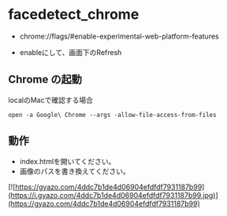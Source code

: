 # facedetect_chrome

* chrome://flags/#enable-experimental-web-platform-features

* enableにして、画面下のRefresh

## Chrome の起動

localのMacで確認する場合

```
open -a Google\ Chrome --args -allow-file-access-from-files
```

## 動作

* index.htmlを開いてください。
* 画像のパスを書き換えてください。

[![https://gyazo.com/4ddc7b1de4d06904efdfdf7931187b99](https://i.gyazo.com/4ddc7b1de4d06904efdfdf7931187b99.jpg)](https://gyazo.com/4ddc7b1de4d06904efdfdf7931187b99)
